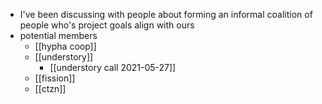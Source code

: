 - I've been discussing with people about forming an informal coalition of people who's project goals align with ours
- potential members
	- [[hypha coop]]
	- [[understory]]
		- [[understory call 2021-05-27]]
	- [[fission]]
	- [[ctzn]]